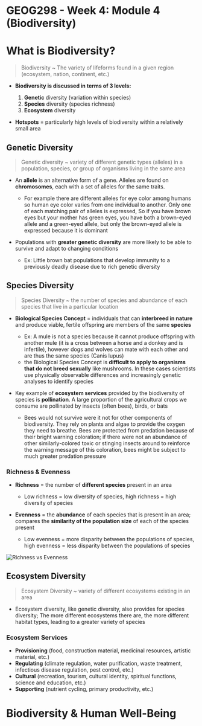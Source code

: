 # GEOG298 - Week 4: Module 4 (Biodiversity)

# What is Biodiversity?
> Biodiversity ~ The variety of lifeforms found in a given region (ecosystem, nation, continent, etc.)

- **Biodiversity is discussed in terms of 3 levels:**
	1. **Genetic** diversity (variation within species)
	2. **Species** diversity (species richness)
	3. **Ecosystem** diversity

- **Hotspots** = particularly high levels of biodiversity within a relatively small area

## Genetic Diversity
> Genetic diversity ~ variety of different genetic types (alleles) in a population, species, or group of organisms living in the same area

- An **allele** is an alternative form of a gene. Alleles are found on **chromosomes**, each with a set of alleles for the same traits. 
	- For example there are different alleles for eye color among humans so human eye color varies from one individual to another. Only one of each matching pair of alleles is expressed, So if you have brown eyes but your mother has green eyes, you have both a brown-eyed allele and a green-eyed allele, but only the brown-eyed allele is expressed because it is dominant

- Populations with **greater genetic diversity** are more likely to be able to survive and adapt to changing conditions
	- Ex: Little brown bat populations that develop immunity to a previously deadly disease due to rich genetic diversity

## Species Diversity
> Species Diversity ~ the number of species and abundance of each species that live in a particular location

- **Biological Species Concept** = individuals that can **interbreed in nature** and produce viable, fertile offspring are members of the same **species**
	- Ex: A mule is not a species because it cannot produce offspring with another mule (it is a cross between a horse and a donkey and is infertile), however dogs and wolves can mate with each other and are thus the same species (Canis lupus)
	- the Biological Species Concept is **difficult to apply to organisms that do not breed sexually** like mushrooms. In these cases scientists use physically observable differences and increasingly genetic analyses to identify species

- Key example of **ecosystem services** provided by the biodiversity of species is **pollination**. A large proportion of the agricultural crops we consume are pollinated by insects (often bees), birds, or bats
	- Bees would not survive were it not for other components of biodiversity. They rely on plants and algae to provide the oxygen they need to breathe. Bees are protected from predation because of their bright warning coloration; if there were not an abundance of other similarly-colored toxic or stinging insects around to reinforce the warning message of this coloration, bees might be subject to much greater predation pressure

### Richness & Evenness
- **Richness** = the number of **different species** present in an area
	- Low richness = low diversity of species, high richness = high diversity of species

- **Evenness** = the **abundance** of each species that is present in an area; compares the **similarity of the population size** of each of the species present
	- Low evenness = more disparity between the populations of species, high evenness = less disparity between the populations of species

![](https://ib.bioninja.com.au/_Media/biodiversity_med.jpeg "Richness vs Evenness")

## Ecosystem Diversity
> Ecosystem Diversity ~ variety of different ecosystems existing in an area

- Ecosystem diversity, like genetic diversity, also provides for species diversity; The more different ecosystems there are, the more different habitat types, leading to a greater variety of species

### Ecosystem Services
- **Provisioning** (food, construction material, medicinal resources, artistic material, etc.)
- **Regulating** (climate regulation, water purification, waste treatment, infectious disease regulation, pest control, etc.)
- **Cultural** (recreation, tourism, cultural identity, spiritual functions, science and education, etc.)
- **Supporting** (nutrient cycling, primary productivity, etc.)

# Biodiversity & Human Well-Being